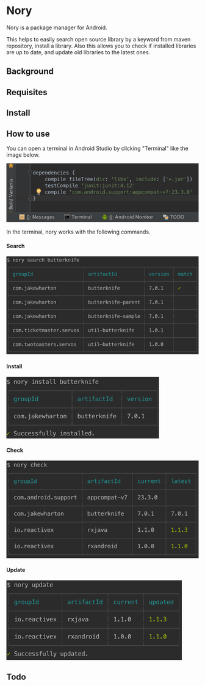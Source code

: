 # Nory

Nory is a package manager for Android.

This helps to easily search open source library by a keyword from maven repository, install a library.
Also this allows you to check if installed libraries are up to date, and update old libraries to the latest ones.


## Background



## Requisites


## Install



## How to use

You can open a terminal in Android Studio by clicking "Terminal" like the image below.

![Android studio terminal](https://raw.githubusercontent.com/eqot/nory-artwork/master/AndroidStudio_terminal.png)

In the terminal, nory works with the following commands.

#### Search

![Nory search](https://github.com/eqot/nory-artwork/raw/master/nory_search.png)

#### Install

![Nory install](https://github.com/eqot/nory-artwork/raw/master/nory_install.png)

#### Check

![Nory check](https://github.com/eqot/nory-artwork/raw/master/nory_check.png)

#### Update

![Nory update](https://github.com/eqot/nory-artwork/raw/master/nory_update.png)


## Todo
